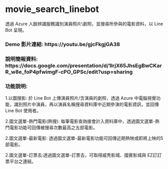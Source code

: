 # movie_search_linebot
透過 Azure 人臉辨識服務識別演員照片\劇照，並搜尋所參與的電影資料，以 Line Bot 呈現。

<h3>Demo 影片連結: https://youtu.be/gjcFkgjGA38 </h3>
<h3>說明簡報資料: https://docs.google.com/presentation/d/1IrjX65JhsEgBwCKarR_w8e_foP4pfwimgF-cPO_GPSc/edit?usp=sharing</h3>

<h3>功能說明:</h3>

1.以圖搜影: 於 Line Bot 上傳演員照片/含演員的劇照，透過 Azure 中電腦視覺功能，識別照片中演員，再以演員名稱搜尋資料庫中近期參演的電影資訊，並回傳 Line Bot 使用者。

2.圖文選單-熱門電影(熱搜): 每筆電影查詢接會計入資料庫中，透過圖文選單-熱門電影功能可回傳被搜尋次數最高之五部電影。

2.圖文選單-最新電影: 透過圖文選單-最新電影功能可回傳近期熱映或即將上映的5部電影。

2.圖文選單-訂票去:透過圖文選單-訂票去，可取得威秀影城、國賓影城與 EZ訂訂票平台之連結。
